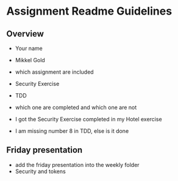 # Assignment Readme Guidelines

## Overview

- Your name
- Mikkel Gold

- which assignment are included
- Security Exercise
- TDD

- which one are completed and which one are not
- I got the Security Exercise completed in my Hotel exercise
- I am missing number 8 in TDD, else is it done

## Friday presentation
- add the friday presentation into the weekly folder
- Security and tokens
